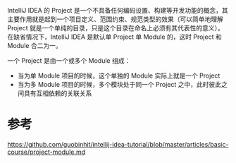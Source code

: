 IntelliJ IDEA 的 Project 是一个不具备任何编码设置、构建等开发功能的概念，其主要作用就是起到一个项目定义、范围约束、规范类型的效果（可以简单地理解 Project 就是一个单纯的目录，只是这个目录在命名上必须有其代表性的意义）。在缺省情况下，IntelliJ IDEA 是默认单 Project 单 Module 的，这时 Project 和 Module 合二为一。

一个 Project 是由一个或多个 Module 组成：

- 当为单 Module 项目的时候，这个单独的 Module 实际上就是一个 Project
- 当为多 Module 项目的时候，多个模块处于同一个 Project 之中，此时彼此之间具有互相依赖的关联关系

# 参考

https://github.com/guobinhit/intellij-idea-tutorial/blob/master/articles/basic-course/project-module.md
